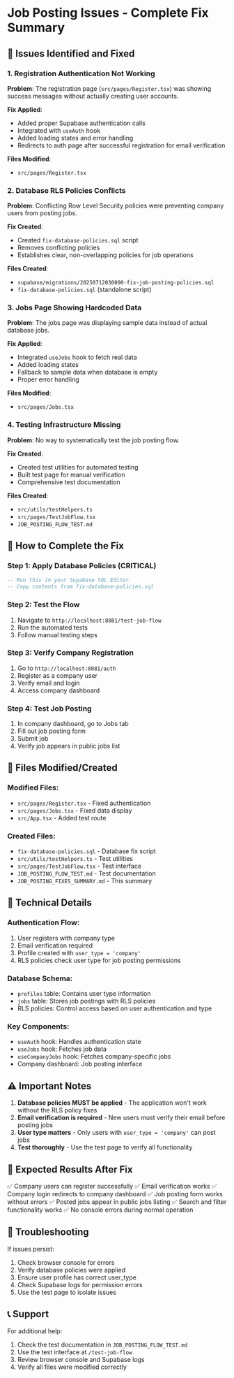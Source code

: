 # Job Posting Issues - Complete Fix Summary

## 🎯 Issues Identified and Fixed

### 1. **Registration Authentication Not Working**
**Problem**: The registration page (`src/pages/Register.tsx`) was showing success messages without actually creating user accounts.

**Fix Applied**:
- Added proper Supabase authentication calls
- Integrated with `useAuth` hook
- Added loading states and error handling
- Redirects to auth page after successful registration for email verification

**Files Modified**:
- `src/pages/Register.tsx`

### 2. **Database RLS Policies Conflicts**
**Problem**: Conflicting Row Level Security policies were preventing company users from posting jobs.

**Fix Created**:
- Created `fix-database-policies.sql` script
- Removes conflicting policies
- Establishes clear, non-overlapping policies for job operations

**Files Created**:
- `supabase/migrations/20250712030000-fix-job-posting-policies.sql`
- `fix-database-policies.sql` (standalone script)

### 3. **Jobs Page Showing Hardcoded Data**
**Problem**: The jobs page was displaying sample data instead of actual database jobs.

**Fix Applied**:
- Integrated `useJobs` hook to fetch real data
- Added loading states
- Fallback to sample data when database is empty
- Proper error handling

**Files Modified**:
- `src/pages/Jobs.tsx`

### 4. **Testing Infrastructure Missing**
**Problem**: No way to systematically test the job posting flow.

**Fix Created**:
- Created test utilities for automated testing
- Built test page for manual verification
- Comprehensive test documentation

**Files Created**:
- `src/utils/testHelpers.ts`
- `src/pages/TestJobFlow.tsx`
- `JOB_POSTING_FLOW_TEST.md`

## 🚀 How to Complete the Fix

### Step 1: Apply Database Policies (CRITICAL)
```sql
-- Run this in your Supabase SQL Editor
-- Copy contents from fix-database-policies.sql
```

### Step 2: Test the Flow
1. Navigate to `http://localhost:8081/test-job-flow`
2. Run the automated tests
3. Follow manual testing steps

### Step 3: Verify Company Registration
1. Go to `http://localhost:8081/auth`
2. Register as a company user
3. Verify email and login
4. Access company dashboard

### Step 4: Test Job Posting
1. In company dashboard, go to Jobs tab
2. Fill out job posting form
3. Submit job
4. Verify job appears in public jobs list

## 📁 Files Modified/Created

### Modified Files:
- `src/pages/Register.tsx` - Fixed authentication
- `src/pages/Jobs.tsx` - Fixed data display
- `src/App.tsx` - Added test route

### Created Files:
- `fix-database-policies.sql` - Database fix script
- `src/utils/testHelpers.ts` - Test utilities
- `src/pages/TestJobFlow.tsx` - Test interface
- `JOB_POSTING_FLOW_TEST.md` - Test documentation
- `JOB_POSTING_FIXES_SUMMARY.md` - This summary

## 🔧 Technical Details

### Authentication Flow:
1. User registers with company type
2. Email verification required
3. Profile created with `user_type = 'company'`
4. RLS policies check user type for job posting permissions

### Database Schema:
- `profiles` table: Contains user type information
- `jobs` table: Stores job postings with RLS policies
- RLS policies: Control access based on user authentication and type

### Key Components:
- `useAuth` hook: Handles authentication state
- `useJobs` hook: Fetches job data
- `useCompanyJobs` hook: Fetches company-specific jobs
- Company dashboard: Job posting interface

## ⚠️ Important Notes

1. **Database policies MUST be applied** - The application won't work without the RLS policy fixes
2. **Email verification is required** - New users must verify their email before posting jobs
3. **User type matters** - Only users with `user_type = 'company'` can post jobs
4. **Test thoroughly** - Use the test page to verify all functionality

## 🎉 Expected Results After Fix

✅ Company users can register successfully
✅ Email verification works
✅ Company login redirects to company dashboard
✅ Job posting form works without errors
✅ Posted jobs appear in public jobs listing
✅ Search and filter functionality works
✅ No console errors during normal operation

## 🐛 Troubleshooting

If issues persist:
1. Check browser console for errors
2. Verify database policies were applied
3. Ensure user profile has correct user_type
4. Check Supabase logs for permission errors
5. Use the test page to isolate issues

## 📞 Support

For additional help:
1. Check the test documentation in `JOB_POSTING_FLOW_TEST.md`
2. Use the test interface at `/test-job-flow`
3. Review browser console and Supabase logs
4. Verify all files were modified correctly
